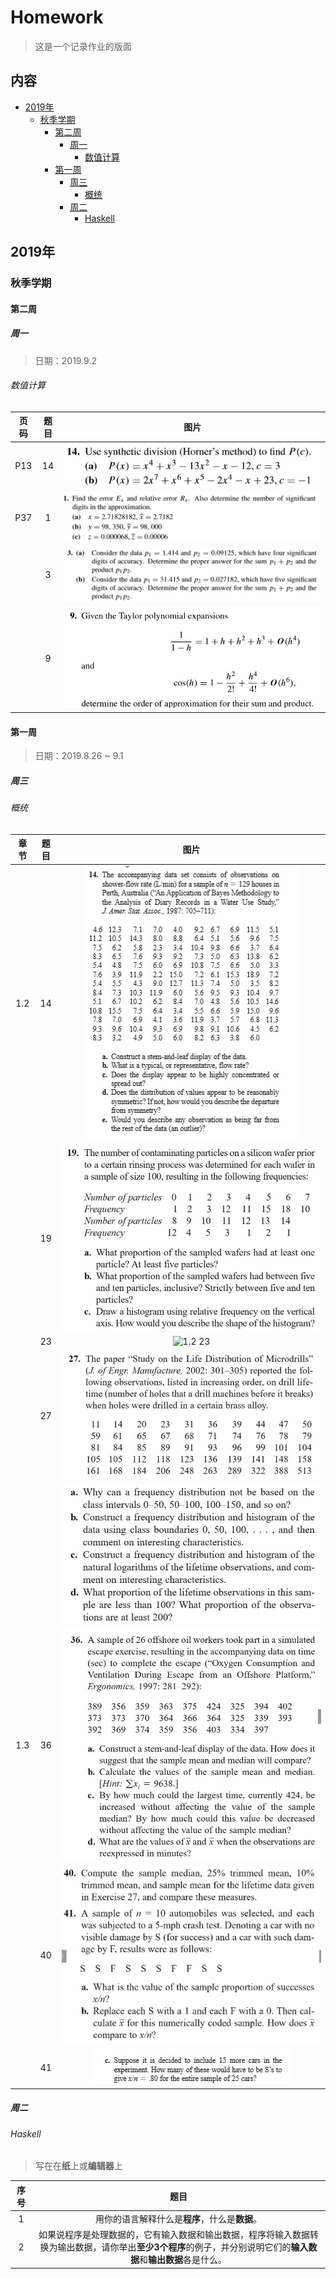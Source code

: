 # Homework

> 这是一个记录作业的版面

## 内容

<!--
预定架构
```
|- 年份  
  |- 秋季学期  
  |- 春季学期  
    |- 第2周  
    |- 第1周  
      |- 周五  
      |- 周四  
      |- 周三  
      |- 周二  
      |- 周一  
        |- 科目一
        |- 科目二
```
-->

- [2019年](#2019年)
  - [秋季学期](#秋季学期)
    - [第二周](#第二周)
      - [周一](#周一)
        - [数值计算](#数值计算)
    - [第一周](#第一周)
      - [周三](#周三)
        - [概统](#概统)
      - [周二](#周二)
        - [Haskell](#haskell)

## 2019年

### 秋季学期

#### 第二周

##### 周一

> 日期：2019.9.2

###### 数值计算

|页码|题目|图片|
|:-:|:-:|:-:|
|P13|14|![P13.14](../note/数值计算方法/2019.9.2/images/13.14.jpg)|
|P37|1|![P37.1](../note/数值计算方法/2019.9.2//images/37.1.jpg)|
||3|![P37.3](../note/数值计算方法/2019.9.2//images/37.3.jpg)|
||9|![P37.9](../note/数值计算方法/2019.9.2//images/37.9.jpg)|

#### 第一周

> 日期：2019.8.26 ~ 9.1

##### 周三

###### 概统

|章节|题目|图片|
|:-:|:-:|:-:|
|1.2|14|![1.2 14](../images/概统/2019.8.28/作业0114.jpg)|
||19|![1.2 19](../images/概统/2019.8.28/作业0119.jpg)|
||23|![1.2 23](../../images/概统/2019.8.28/作业0123.jpg)|
||27|![1.2 27_01](../images/概统/2019.8.28/作业0127_01.jpg)|
|||![1.2 27_02](../images/概统/2019.8.28/作业0127_02.jpg)|
|1.3|36|![1.3 36](../images/概统/2019.8.28/作业0236.jpg)|
||40|![1.3 40](../images/概统/2019.8.28/作业0240.jpg)|
||41|![1.3 41](../images/概统/2019.8.28/作业0241.jpg)|

##### 周二

###### Haskell

> 写在在**纸**上或**编辑器**上

|序号|题目|
|:-:|:-:|
|1|用你的语言解释什么是**程序**，什么是**数据**。|
|2|如果说程序是处理数据的，它有输入数据和输出数据，程序将输入数据转换为输出数据，请你举出**至少3个程序**的例子，并分别说明它们的**输入数据**和**输出数据**各是什么。|
